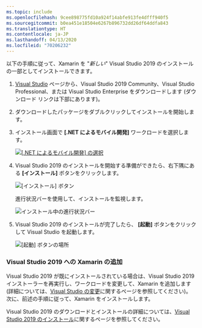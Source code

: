 ```yaml
---
ms.topic: include
ms.openlocfilehash: 9cee898775fd10a924f14abfe913fe4dfff940f5
ms.sourcegitcommit: b0ea451e18504e6267b896732dd26df64ddfa843
ms.translationtype: HT
ms.contentlocale: ja-JP
ms.lasthandoff: 04/13/2020
ms.locfileid: "70206232"
---
```

以下の手順に従って、Xamarin を "_新しい_" Visual Studio 2019 のインストールの一部としてインストールできます。

1. [Visual Studio](https://visualstudio.microsoft.com/vs/) ページから、Visual Studio 2019 Community、Visual Studio Professional、または Visual Studio Enterprise をダウンロードします (ダウンロード リンクは下部にあります)。

2. ダウンロードしたパッケージをダブルクリックしてインストールを開始します。

3. インストール画面で **[.NET によるモバイル開発]** ワークロードを選択します。

    [![[.NET によるモバイル開発] の選択](~/get-started/installation/windows-images/vs2019-mobile-dev-workload-sml.png)](~/get-started/installation/windows-images/vs2019-mobile-dev-workload.png#lightbox)

4. Visual Studio 2019 のインストールを開始する準備ができたら、右下隅にある **[インストール]** ボタンをクリックします。

    ![[インストール] ボタン](~/get-started/installation/windows-images/vs2019-click-install.png)

   進行状況バーを使用して、インストールを監視します。

    ![インストール中の進行状況バー](~/get-started/installation/windows-images/vs2019-progress-bars.png)

5. Visual Studio 2019 のインストールが完了したら、 **[起動]** ボタンをクリックして Visual Studio を起動します。

    ![[起動] ボタンの場所](~/get-started/installation/windows-images/vs2019-launch.png)

<a name="vs2019" />

### <a name="adding-xamarin-to-visual-studio-2019"></a>Visual Studio 2019 への Xamarin の追加

Visual Studio 2019 が既にインストールされている場合は、Visual Studio 2019 インストーラーを再実行し、ワークロードを変更して、Xamarin を追加します (詳細については、[Visual Studio の変更](https://docs.microsoft.com/visualstudio/install/modify-visual-studio)に関するページを参照してください)。 次に、前述の手順に従って、Xamarin をインストールします。

Visual Studio 2019 のダウンロードとインストールの詳細については、[Visual Studio 2019 のインストール](https://docs.microsoft.com/visualstudio/install/install-visual-studio)に関するページを参照してください。
